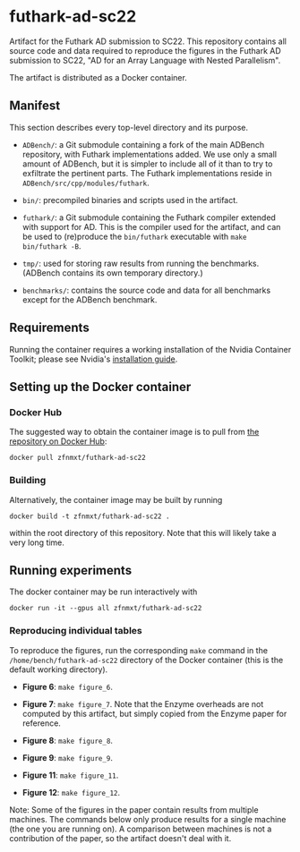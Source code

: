 # futhark-ad-sc22
Artifact for the Futhark AD submission to SC22. This repository
contains all source code and data required to reproduce the figures in
the Futhark AD submission to SC22, "AD for an Array Language with
Nested Parallelism".

The artifact is distributed as a Docker container.

## Manifest
This section describes every top-level directory and its purpose.

* `ADBench/`: a Git submodule containing a fork of the main ADBench
  repository, with Futhark implementations added.  We use only a small
  amount of ADBench, but it is simpler to include all of it than to
  try to exfiltrate the pertinent parts.  The Futhark implementations
  reside in `ADBench/src/cpp/modules/futhark`.

* `bin/`: precompiled binaries and scripts used in the artifact.

* `futhark/`: a Git submodule containing the Futhark compiler extended
  with support for AD.  This is the compiler used for the artifact,
  and can be used to (re)produce the `bin/futhark` executable with `make bin/futhark -B`.

* `tmp/`: used for storing raw results from running the benchmarks.
  (ADBench contains its own temporary directory.)
  
* `benchmarks/`: contains the source code and data for all benchmarks
  except for the ADBench benchmark.
  
## Requirements
Running the container requires a working installation of the Nvidia
Container Toolkit; please see Nvidia's [installation
guide](https://docs.nvidia.com/datacenter/cloud-native/container-toolkit/install-guide.html).


## Setting up the Docker container
### Docker Hub
The suggested way to obtain the container image is to pull from
[the repository on Docker Hub](https://hub.docker.com/r/zfnmxt/futhark-ad-sc22):

    docker pull zfnmxt/futhark-ad-sc22
    
### Building
Alternatively, the container image may be built by running

    docker build -t zfnmxt/futhark-ad-sc22 .
    
within the root directory of this repository. Note that this will
likely take a very long time.

## Running experiments
The docker container may be run interactively with

    docker run -it --gpus all zfnmxt/futhark-ad-sc22

### Reproducing individual tables
To reproduce the figures, run the corresponding `make` command in the
`/home/bench/futhark-ad-sc22` directory of the Docker container (this
is the default working directory).

* **Figure 6**: `make figure_6`.

* **Figure 7**: `make figure_7`.  Note that the Enzyme overheads are
  not computed by this artifact, but simply copied from the Enzyme
  paper for reference.
  
* **Figure 8**: `make figure_8`.

* **Figure 9**: `make figure_9`.

* **Figure 11**: `make figure_11`.

* **Figure 12**: `make figure_12`.

Note: Some of the figures in the paper contain results from multiple
machines.  The commands below only produce results for a single
machine (the one you are running on).  A comparison between machines
is not a contribution of the paper, so the artifact doesn't deal with
it.
